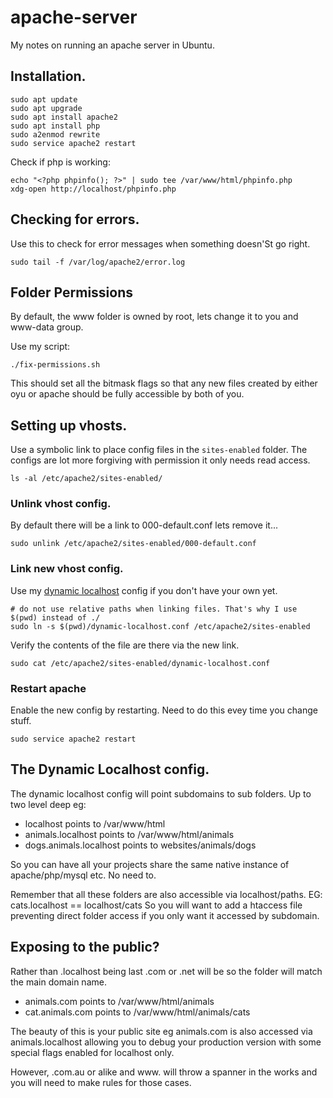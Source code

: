 # apache-server

My notes on running an apache server in Ubuntu.

## Installation.

```shell
sudo apt update
sudo apt upgrade
sudo apt install apache2
sudo apt install php
sudo a2enmod rewrite
sudo service apache2 restart
```

Check if php is working:

```shell
echo "<?php phpinfo(); ?>" | sudo tee /var/www/html/phpinfo.php
xdg-open http://localhost/phpinfo.php
```

## Checking for errors.

Use this to check for error messages when something doesn'St go right.

```shell
sudo tail -f /var/log/apache2/error.log
```

## Folder Permissions
By default, the www folder is owned by root, lets change it to you and www-data group.

Use my script:
```shell
./fix-permissions.sh
```
This should set all the bitmask flags so that any new files created by either oyu or apache should be
fully accessible by both of you.

## Setting up vhosts.

Use a symbolic link to place config files in the `sites-enabled` folder.
The configs are lot more forgiving with permission it only needs read access.

```shell
ls -al /etc/apache2/sites-enabled/
```

### Unlink vhost config.
By default there will be a link to 000-default.conf lets remove it...
```shell
sudo unlink /etc/apache2/sites-enabled/000-default.conf
```

### Link new vhost config.

Use my [dynamic localhost](dynamic-localhost.conf) config if you don't have your own yet.

```shell
# do not use relative paths when linking files. That's why I use $(pwd) instead of ./
sudo ln -s $(pwd)/dynamic-localhost.conf /etc/apache2/sites-enabled
```
Verify the contents of the file are there via the new link.
```shell
sudo cat /etc/apache2/sites-enabled/dynamic-localhost.conf
```

### Restart apache

Enable the new config by restarting. Need to do this evey time you change stuff.

```SHELL
sudo service apache2 restart
```

## The Dynamic Localhost config.
The dynamic localhost config will point subdomains to sub folders.
Up to two level deep eg:
- localhost points to /var/www/html
- animals.localhost points to /var/www/html/animals
- dogs.animals.localhost points to websites/animals/dogs

So you can have all your projects share the same native instance of apache/php/mysql etc.
No need to.

Remember that all these folders are also accessible via localhost/paths.
EG: cats.localhost ==  localhost/cats
So you will want to add a htaccess file preventing direct folder access if you only want it accessed by subdomain.

## Exposing to the public?

Rather than .localhost being last .com or .net will be so the folder will match the main domain name.

- animals.com points to /var/www/html/animals
- cat.animals.com points to /var/www/html/animals/cats

The beauty of this is your public site eg animals.com is also accessed via animals.localhost allowing you
to debug your production version with some special flags enabled for localhost only.

However, .com.au or alike and www. will throw a spanner in the works and you will need to make rules for those cases.


